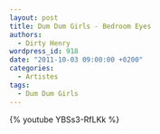 ```yaml
---
layout: post
title: Dum Dum Girls - Bedroom Eyes
authors:
  - Dirty Henry
wordpress_id: 918
date: "2011-10-03 09:00:00 +0200"
categories:
  - Artistes
tags:
  - Dum Dum Girls
---
```


{% youtube YBSs3-RfLKk %}
